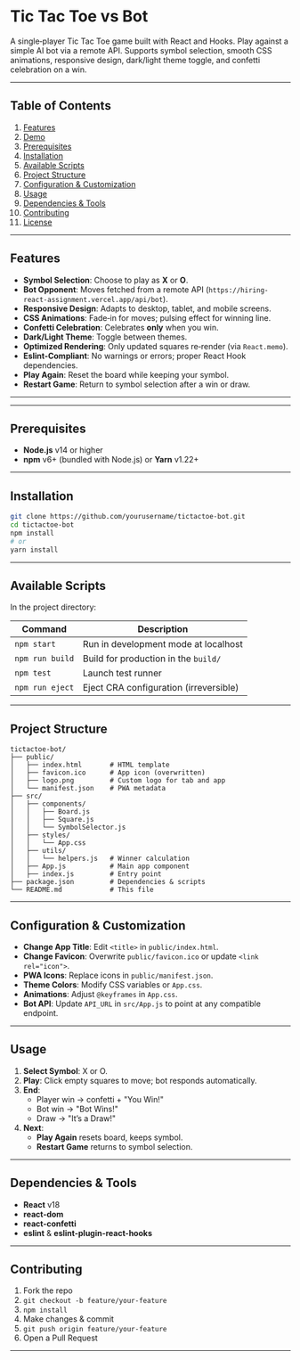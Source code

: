 # Tic Tac Toe vs Bot

A single‑player Tic Tac Toe game built with React and Hooks. Play against a simple AI bot via a remote API. Supports symbol selection, smooth CSS animations, responsive design, dark/light theme toggle, and confetti celebration on a win.

---

## Table of Contents

1. [Features](#features)  
2. [Demo](#demo)  
3. [Prerequisites](#prerequisites)  
4. [Installation](#installation)  
5. [Available Scripts](#available-scripts)  
6. [Project Structure](#project-structure)  
7. [Configuration & Customization](#configuration--customization)  
8. [Usage](#usage)  
9. [Dependencies & Tools](#dependencies--tools)  
10. [Contributing](#contributing)  
11. [License](#license)  

---

## Features

- **Symbol Selection**: Choose to play as **X** or **O**.  
- **Bot Opponent**: Moves fetched from a remote API (`https://hiring-react-assignment.vercel.app/api/bot`).  
- **Responsive Design**: Adapts to desktop, tablet, and mobile screens.  
- **CSS Animations**: Fade‑in for moves; pulsing effect for winning line.  
- **Confetti Celebration**: Celebrates **only** when you win.  
- **Dark/Light Theme**: Toggle between themes.  
- **Optimized Rendering**: Only updated squares re‑render (via `React.memo`).  
- **Eslint‑Compliant**: No warnings or errors; proper React Hook dependencies.  
- **Play Again**: Reset the board while keeping your symbol.  
- **Restart Game**: Return to symbol selection after a win or draw.

---

---

## Prerequisites

- **Node.js** v14 or higher  
- **npm** v6+ (bundled with Node.js) or **Yarn** v1.22+  

---

## Installation

```bash
git clone https://github.com/yourusername/tictactoe-bot.git
cd tictactoe-bot
npm install
# or
yarn install
```

---

## Available Scripts

In the project directory:

| Command         | Description                             |
| --------------- | --------------------------------------- |
| `npm start`     | Run in development mode at localhost    |
| `npm run build` | Build for production in the `build/`    |
| `npm test`      | Launch test runner                      |
| `npm run eject` | Eject CRA configuration (irreversible)  |

---

## Project Structure

```
tictactoe-bot/
├── public/
│   ├── index.html       # HTML template
│   ├── favicon.ico      # App icon (overwritten)
│   ├── logo.png         # Custom logo for tab and app
│   └── manifest.json    # PWA metadata
├── src/
│   ├── components/
│   │   ├── Board.js
│   │   ├── Square.js
│   │   └── SymbolSelector.js
│   ├── styles/
│   │   └── App.css
│   ├── utils/
│   │   └── helpers.js   # Winner calculation
│   ├── App.js           # Main app component
│   ├── index.js         # Entry point
├── package.json         # Dependencies & scripts
└── README.md            # This file
```

---

## Configuration & Customization

- **Change App Title**: Edit `<title>` in `public/index.html`.  
- **Change Favicon**: Overwrite `public/favicon.ico` or update `<link rel="icon">`.  
- **PWA Icons**: Replace icons in `public/manifest.json`.  
- **Theme Colors**: Modify CSS variables or `App.css`.  
- **Animations**: Adjust `@keyframes` in `App.css`.  
- **Bot API**: Update `API_URL` in `src/App.js` to point at any compatible endpoint.

---

## Usage

1. **Select Symbol**: X or O.  
2. **Play**: Click empty squares to move; bot responds automatically.  
3. **End**:
   - Player win → confetti + "You Win!"  
   - Bot win → "Bot Wins!"  
   - Draw → "It’s a Draw!"  
4. **Next**:
   - **Play Again** resets board, keeps symbol.  
   - **Restart Game** returns to symbol selection.

---

## Dependencies & Tools

- **React** v18  
- **react-dom**  
- **react-confetti**  
- **eslint** & **eslint-plugin-react-hooks**  

---

## Contributing

1. Fork the repo  
2. `git checkout -b feature/your-feature`  
3. `npm install`  
4. Make changes & commit  
5. `git push origin feature/your-feature`  
6. Open a Pull Request  

---

